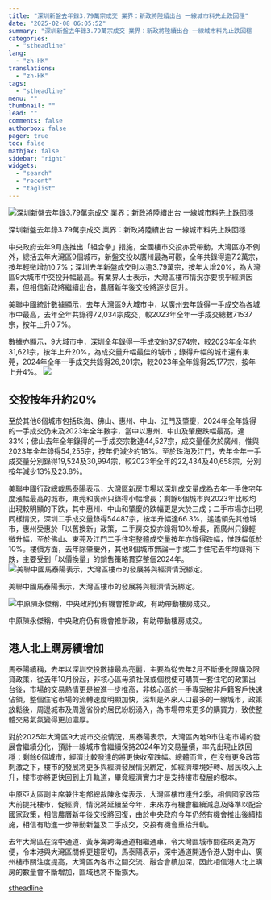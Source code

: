 ```yaml
---
title: "深圳新盤去年錄3.79萬宗成交 業界：新政將陸續出台 一線城市料先止跌回穩"
date: "2025-02-08 06:05:52"
summary: "深圳新盤去年錄3.79萬宗成交 業界：新政將陸續出台 一線城市料先止跌回穩       中央..."
categories:
  - "stheadline"
lang:
  - "zh-HK"
translations:
  - "zh-HK"
tags:
  - "stheadline"
menu: ""
thumbnail: ""
lead: ""
comments: false
authorbox: false
pager: true
toc: false
mathjax: false
sidebar: "right"
widgets:
  - "search"
  - "recent"
  - "taglist"
---
```


![深圳新盤去年錄3.79萬宗成交 業界：新政將陸續出台 一線城市料先止跌回穩](https://image.stheadline.com/f/680p0/0x0/100/none/2223f7a7c78dc57a3712518f98bb7e60/stheadline/inewsmedia/20250207/_2025020711190837269.jpg)

深圳新盤去年錄3.79萬宗成交 業界：新政將陸續出台 一線城市料先止跌回穩




中央政府去年9月底推出「組合拳」措施，全國樓市交投亦受帶動，大灣區亦不例外，總括去年大灣區9個城市，新盤交投以廣州最為可觀，全年共錄得逾7.2萬宗，按年輕微增加0.7%；深圳去年新盤成交則以逾3.79萬宗，按年大增20%，為大灣區9大城市中交投升幅最高。有業界人士表示，大灣區樓市情況亦要視乎經濟因素，但相信新政將繼續出台，農曆新年後交投將逐步回升。

美聯中國統計數據顯示，去年大灣區9大城市中，以廣州去年錄得一手成交為各城市中最高，去年全年共錄得72,034宗成交，較2023年全年一手成交總數71537宗，按年上升0.7%。

數據亦顯示，9大城市中，深圳全年錄得一手成交約37,974宗，較2023年全年約31,621宗，按年上升20%，為成交量升幅最佳的城市；錄得升幅的城市還有東莞，2024年全年一手成交共錄得26,201宗，較2023年全年錄得25,177宗，按年上升4%。
 ![](https://image.hkhl.hk/f/1024p0/0x0/100/none/906866dd7a2cb3cfbcc0ac0aa8571055/2025-02/iStock-951388566.jpg)





交投按年升約20%
---------

至於其他6個城市包括珠海、佛山、惠州、中山、江門及肇慶，2024年全年錄得的一手成交仍未及2023年全年數字，當中以惠州、中山及肇慶跌幅最高，達33%；佛山去年全年錄得的一手成交宗數達44,527宗，成交量僅次於廣州，惟與2023年全年錄得54,255宗，按年仍減少約18%。至於珠海及江門，去年全年一手成交量分別錄得19,524及30,994宗，較2023年全年的22,434及40,658宗，分別按年減少13%及23.8%。

美聯中國行政總裁馬泰陽表示，大灣區新房市場以深圳成交量成為去年一手住宅年度漲幅最高的城市，東莞和廣州只錄得小幅增長；剩餘6個城市與2023年比較均出現較明顯的下跌，其中惠州、中山和肇慶的跌幅更是大於三成；二手市場亦出現同樣情況，深圳二手成交量錄得54487宗，按年升幅達66.3%，遙遙領先其他城市，惠州受惠於「以舊換新」政策，二手房交投亦錄得10%增長，而廣州只錄輕微升幅，至於佛山、東莞及江門二手住宅整體成交量按年亦錄得跌幅，惟跌幅低於10%。樓價方面，去年除肇慶外，其他8個城市無論一手或二手住宅去年均錄得下跌，主要受到「以價換量」的銷售策略貫穿整個2024年。
 ![美聯中國馬泰陽表示，大灣區樓市的發展將與經濟情況綁定。](https://image.hkhl.hk/f/1024p0/0x0/100/none/3e1866495cbc02ea0423a7fa17cb084a/2025-02/PRO10P02171224.jpg)


美聯中國馬泰陽表示，大灣區樓市的發展將與經濟情況綁定。



 ![中原陳永傑稱，中央政府仍有機會推新政，有助帶動樓房成交。](https://image.hkhl.hk/f/1024p0/0x0/100/none/f8c91602b3ad5f8f9f02cf8302daa248/2025-02/PY241115CEN009.jpg)


中原陳永傑稱，中央政府仍有機會推新政，有助帶動樓房成交。




港人北上購房續增加
---------

馬泰陽續稱，去年以深圳交投數據最為亮麗，主要為從去年2月不斷優化限購及限貸政策，從去年10月份起，非核心區毋須社保或個稅便可購買一套住宅的政策出台後，市場的交易熱情更是被進一步推高，非核心區的一手專案被非戶籍客戶快速佔領，整個住宅市場的流轉速度明顯加快，深圳是外來人口最多的一線城市，政策放鬆後，周邊城市及周邊省份的居民紛紛湧入，為市場帶來更多的購買力，致使整體交易氣氛變得更加濃厚。

對於2025年大灣區9大城市交投情況，馬泰陽表示，大灣區內地9市住宅市場的發展會繼續分化，預計一線城市會繼續保持2024年的交易量價，率先出現止跌回穩；剩餘6個城市，經濟比較發達的將更快收窄跌幅。總體而言，在沒有更多政策刺激之下，樓市的發展將更多與經濟發展情況綁定，如經濟環境好轉、居民收入上升，樓市亦將更快回到上升軌道，畢竟經濟實力才是支持樓市發展的根本。

中原亞太區副主席兼住宅部總裁陳永傑表示，大灣區樓市連升2季，相信國家政策大前提托樓市，促經濟，情況將延續至今年，未來亦有機會繼續減息及降準以配合國家政策，相信農曆新年後交投將回復，由於中央政府今年仍然有機會推出後續措施，相信有助進一步帶動新盤及二手成交，交投有機會重拾升軌。

去年大灣區在深中通道、黃茅海跨海通道相繼通車，令大灣區城市間往來更為方便，令本港與大灣區關係更趨密切，馬泰陽表示，深中通道開通令港人對中山、廣州樓市關注度提高，大灣區內各市之間交流、融合會續加深，因此相信港人北上購房的數量會不斷增加，區域也將不斷擴大。

[stheadline](https://std.stheadline.com/realtime/article/2051333/即時-地產-深圳新盤去年錄3-79萬宗成交-業界-新政將陸續出台-一線城市料先止跌回穩)
